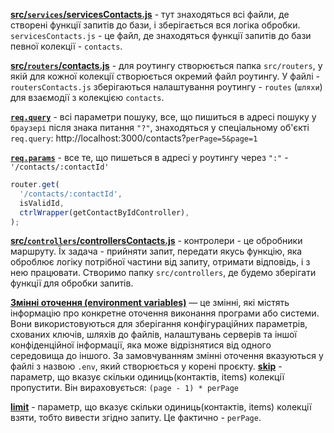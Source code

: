 **[src/`services`/servicesContacts.js](./src/services/servicesContacts.js)** - тут знаходяться всі файли, де створені функції запитів до бази, і зберігається вся логіка обробки. `servicesContacts.js` - це файл, де знаходяться функції запитів до бази певної колекції - `contacts`.

**[src/`routers`/contacts.js](./src/routers/routersContacts.js)** - для роутингу створюється папка `src/routers`, у якій для кожної колекції створюється окремий файл роутингу. У файлі - `routersContacts.js` зберігаються налаштування роутингу - `routes` (`шляхи`) для взаємодії з колекцією `contacts`.

**[`req.query`](https://youtu.be/6Gdu1DGpU2Y?t=1010)** - всі параметри пошуку, все, що пишиться в адресі пошуку у `браузері` після знака питання `"?"`, знаходяться у спеціальному об'єкті `req.query`: http://localhost:3000/contacts?`perPage=5&page=1`

**[`req.params`](https://youtu.be/6Gdu1DGpU2Y?t=1027)** - все те, що пишеться в адресі у роутингу через `":"` - `'/contacts/:contactId'`

```js
router.get(
  '/contacts/:contactId',
  isValidId,
  ctrlWrapper(getContactByIdController),
);
```

**[src/`controllers`/controllersContacts.js](src/controllers/controllersContacts.js)** - контролери - це обробники маршруту. Їх задача - прийняти запит, передати якусь функцію, яка оброблює логіку потрібної частини від запиту, отримати відповідь, і з нею працювати. Створимо папку `src/controllers`, де будемо зберігати функції для обробки запитів.

**[Змінні оточення (environment variables)]()** — це змінні, які містять інформацію про конкретне оточення виконання програми або системи. Вони використовуються для зберігання конфігураційних параметрів, схованих ключів, шляхів до файлів, налаштувань серверів та іншої конфіденційної інформації, яка може відрізнятися від одного середовища до іншого. За замовчуванням змінні оточення вказуються у файлі з назвою `.env`, який створюється у корені проєкту.
**[skip](https://youtu.be/6Gdu1DGpU2Y?t=2169)** - параметр, що вказує скільки одиниць(контактів, items) колекції пропустити. Він вираховується: `(page - 1) * perPage`

**[limit](https://youtu.be/6Gdu1DGpU2Y?t=2169)** - параметр, що вказує скільки одиниць(контактів, items) колекції взяти, тобто вивести згідно запиту. Це фактично - `perPage`.

**[]()**
**[]()**
**[]()**
**[]()**
**[]()**
**[]()**
**[]()**
